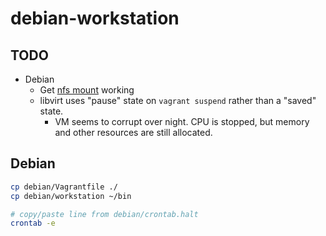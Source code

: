 # debian-workstation

## TODO

* Debian
  - Get [nfs mount](https://developer.hashicorp.com/vagrant/docs/synced-folders/nfs) working 
  - libvirt uses "pause" state on `vagrant suspend` rather than a "saved" state.
    * VM seems to corrupt over night.  CPU is stopped, but memory and other resources are still allocated.

## Debian

```bash
cp debian/Vagrantfile ./
cp debian/workstation ~/bin

# copy/paste line from debian/crontab.halt
crontab -e
```

